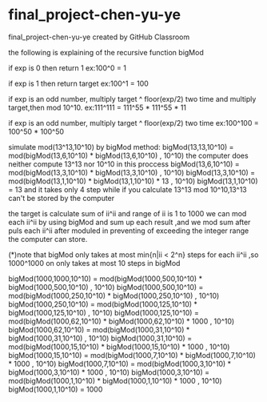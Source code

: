 # final_project-chen-yu-ye
final_project-chen-yu-ye created by GitHub Classroom

the following is explaining of the recursive function bigMod

if exp is 0 then return 1
ex:100^0 = 1

if exp is 1 then return target
ex:100^1 = 100

if exp is an odd number, multiply target ^ floor(exp/2) two time and multiply target,then mod 10^10. 
ex:111^111 = 111^55 * 111^55 * 11

if exp is an odd number, multiply target ^ floor(exp/2) two time 
ex:100^100 = 100^50 * 100^50

simulate mod(13^13,10^10) by bigMod method:
bigMod(13,13,10^10) = mod(bigMod(13,6,10^10) * bigMod(13,6,10^10) , 10^10)
the computer does neither compute 13^13 nor 10^10 in this proccess
bigMod(13,6,10^10) = mod(bigMod(13,3,10^10) * bigMod(13,3,10^10) , 10^10)
bigMod(13,3,10^10) = mod(bigMod(13,1,10^10) * bigMod(13,1,10^10) * 13 , 10^10)
bigMod(13,1,10^10) = 13 and it takes only 4 step
while if you calculate 13^13 mod 10^10,13^13 can't be stored by the computer

the target is calculate sum of ii^ii and range of ii is  1 to 1000
we can mod each ii^ii by using bigMod and sum up each result
,and we mod sum after puls each ii^ii after moduled in preventing of exceeding the integer range the computer can store.

(*)note that bigMod only takes at most min{n|ii < 2^n} steps for each ii^ii 
,so 1000^1000 on only takes at most 10 steps in bigMod

bigMod(1000,1000,10^10) = mod(bigMod(1000,500,10^10) * bigMod(1000,500,10^10) , 10^10) 
bigMod(1000,500,10^10) = mod(bigMod(1000,250,10^10) * bigMod(1000,250,10^10) , 10^10)
bigMod(1000,250,10^10) = mod(bigMod(1000,125,10^10) * bigMod(1000,125,10^10) , 10^10)
bigMod(1000,125,10^10) = mod(bigMod(1000,62,10^10) * bigMod(1000,62,10^10) * 1000 , 10^10)
bigMod(1000,62,10^10) = mod(bigMod(1000,31,10^10) * bigMod(1000,31,10^10) , 10^10)
bigMod(1000,31,10^10) = mod(bigMod(1000,15,10^10) * bigMod(1000,15,10^10) * 1000 , 10^10)
bigMod(1000,15,10^10) = mod(bigMod(1000,7,10^10) * bigMod(1000,7,10^10) * 1000 , 10^10)
bigMod(1000,7,10^10) = mod(bigMod(1000,3,10^10) * bigMod(1000,3,10^10) * 1000 , 10^10)
bigMod(1000,3,10^10) = mod(bigMod(1000,1,10^10) * bigMod(1000,1,10^10) * 1000 , 10^10)
bigMod(1000,1,10^10) = 1000
